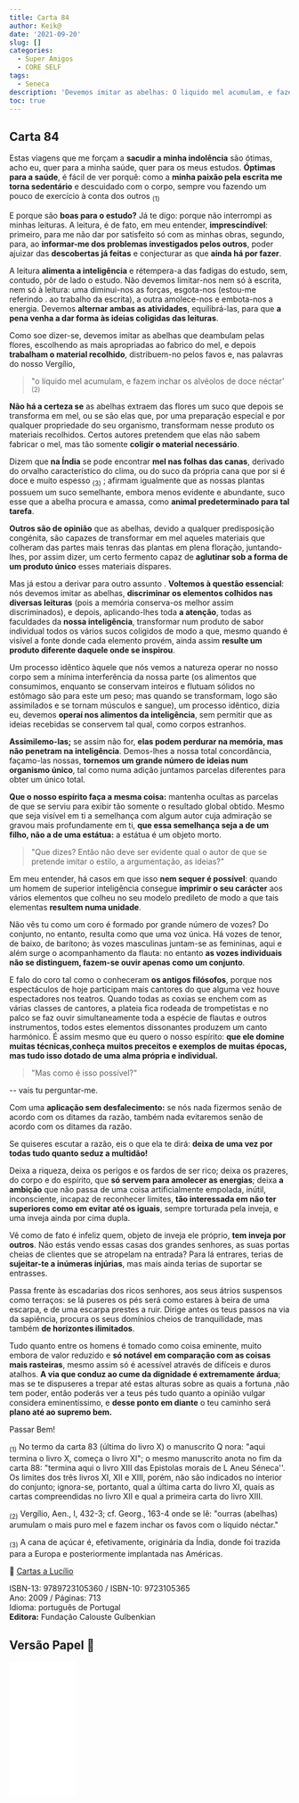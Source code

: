 ```yaml
---
title: Carta 84
author: Keik@
date: '2021-09-20'
slug: []
categories:
  - Super Amigos
  - CORE SELF
tags:
  - Seneca
description: 'Devemos imitar as abelhas: O liquido mel acumulam, e fazem inchar os alvéolos de doce néctar'
toc: true
---
```


## Carta 84  

Estas viagens que me forçam a **sacudir a minha indolência** são ótimas, acho eu, quer para a minha saúde, quer para os meus estudos. **Óptimas para a saúde**, é fácil de ver porquê: como a **minha paixão pela escrita me torna sedentário** e descuidado com o corpo, sempre vou fazendo um pouco de exercício à conta dos outros <sub>(1)</sub>

E porque são **boas para o estudo?** Já te digo: porque não interrompi as minhas leituras. A leitura, é de fato, em meu entender, **imprescindível**: primeiro, para me não dar por satisfeito só com as minhas obras, segundo, para, ao **informar-me dos problemas investigados pelos outros**, poder ajuizar das **descobertas já feitas** e conjecturar as que **ainda há por fazer**.


A leitura **alimenta a inteligência** e rétempera-a das fadigas do estudo, sem, contudo, pôr de lado o estudo. Não devemos limitar-nos nem só à escrita, nem só à leitura: uma diminui-nos as forças, esgota-nos (estou-me referindo . ao trabalho da escrita), a outra amolece-nos e embota-nos a energia. Devemos **alternar ambas as atividades**, equilibrá-las, para que **a pena venha a dar forma às ideias coligidas das leituras**. 

Como soe dizer-se, devemos imitar as abelhas que deambulam pelas flores, escolhendo as mais apropriadas ao fabrico do mel, e depois **trabalham o material recolhido**, distribuem-no pelos favos e, nas palavras do nosso Vergílio,

> "o liquido mel acumulam, e fazem inchar os alvéolos de doce néctar' <sub>(2)</sub> 

**Não há a certeza se** as abelhas extraem das flores um suco que depois se transforma em mel, ou se são elas que, por uma preparação especial e por qualquer propriedade do seu organismo, transformam nesse produto os materiais recolhidos. Certos autores pretendem que elas não sabem fabricar o mel, mas tão somente **coligir o material necessário**. 

Dizem que **na Índia** se pode encontrar **mel nas folhas das canas**, derivado do orvalho característico do clima, ou do suco da própria cana que por si é doce e muito espesso <sub>(3)</sub> ; afirmam igualmente que as nossas plantas possuem um suco semelhante, embora menos evidente e abundante, suco esse que a abelha procura e amassa, como **animal predeterminado para tal tarefa**. 

**Outros são de opinião** que as abelhas, devido a qualquer predisposição congénita, são capazes de transformar em mel aqueles materiais que colheram das partes mais tenras das plantas em plena floração, juntando-lhes, por assim dizer, um certo fermento capaz de **aglutinar sob a forma de um produto único** esses materiais díspares.

Mas já estou a derivar para outro assunto .  **Voltemos à questão essencial**: nós devemos imitar as abelhas, **discriminar os elementos colhidos nas diversas leituras** (pois a memória conserva-os melhor assim discriminados), e depois, aplicando-lhes toda **a atenção**, todas as faculdades da **nossa inteligência**, transformar num produto de sabor individual todos os vários sucos coligidos de modo a que, mesmo quando é visível a fonte donde cada elemento provém, ainda assim **resulte um produto diferente daquele onde se inspirou**. 

Um processo idêntico àquele que nós vemos a natureza operar no nosso corpo sem a mínima interferência da nossa parte (os alimentos que consumimos, enquanto se conservam inteiros e flutuam sólidos no estômago são para este um peso; mas quando se transformam, logo são assimilados e se tornam músculos e sangue), um processo idêntico, dizia eu, devemos **operaí nos alimentos da inteligência**, sem permitir que as ideias recebidas se conservem tal qual, como corpos estranhos. 

**Assimilemo-las;** se assim não for, **elas podem perdurar na memória, mas não penetram na inteligência**. Demos-lhes a nossa total concordância, façamo-las nossas, **tornemos um grande número de ideias num organismo único**, tal como numa adição juntamos parcelas diferentes para obter um único total. 

**Que o nosso espírito faça a mesma coisa:** mantenha ocultas as parcelas de que se serviu para exibir tão somente o resultado global obtido. Mesmo que seja visível em ti a semelhança com algum autor cuja admiração se gravou mais profundamente em ti, **que essa semelhança seja a de um filho, não a de uma estátua:** a estátua é um objeto morto.

> "Que dizes? Então não deve ser evidente qual o autor de que se pretende imitar o estilo, a argumentação, as ideias?"

Em meu entender, há casos em que isso **nem sequer é possível**: quando um homem de superior inteligência consegue **imprimir o seu carácter** aos vários elementos que colheu no seu modelo predileto de modo a que tais elementas **resultem numa unidade**. 

Não vês tu como um coro é formado por grande número de vozes? Do conjunto, no entanto, resulta como que uma voz única. Há vozes de tenor, de baixo, de barítono; às vozes masculinas juntam-se as femininas, aqui e além surge o acompanhamento da flauta: no entanto **as vozes individuais não se distinguem, fazem-se ouvir apenas como um conjunto**. 

E falo do coro tal como o conheceram **os antigos filósofos**, porque nos espectáculos de hoje participam mais cantores do que alguma vez houve espectadores nos teatros. Quando todas as coxias se enchem com as várias classes de cantores, a plateia fica rodeada de trompetistas e no palco se faz ouvir simultaneamente toda a espécie de flautas e outros instrumentos, todos estes elementos dissonantes produzem um canto harmónico. É assim mesmo que eu quero o nosso espírito: **que ele domine muitas técnicas,conheça muitos preceitos e exemplos de muitas épocas, mas tudo isso dotado de uma alma própria e individual.**

> "Mas como é isso possível?" 

-- vais tu perguntar-me.

Com uma **aplicação sem desfalecimento:** se nós nada fizermos senão de acordo com os ditames da razão, também nada evitaremos senão de acordo com os ditames da razão. 

Se quiseres escutar a razão, eis o que ela te dirá: **deixa de uma vez por todas tudo quanto seduz a multidão!**

Deixa a riqueza, deixa os perigos e os fardos de ser rico; deixa os prazeres, do corpo e do espírito, que **só servem para amolecer as energias**; deixa **a ambição** que não passa de uma coisa artificialmente empolada, inútil, inconsciente, incapaz de reconhecer limites, **tão interessada em não ter superiores como em evitar até os iguais**, sempre torturada pela inveja, e uma inveja ainda por cima dupla. 

Vê como de fato é infeliz quem, objeto de inveja ele próprio, **tem inveja por outros**. Não estás vendo essas casas dos grandes senhores, as suas portas cheias de clientes que se atropelam na entrada? Para lá entrares, terias de **sujeitar-te a inúmeras injúrias**, mas mais ainda terias de suportar se entrasses. 

Passa frente às escadarias dos ricos senhores, aos seus átrios suspensos como terraços: se lá puseres os pés será como estares à beira de uma escarpa, e de uma escarpa prestes a ruir. Dirige antes os teus passos na via da sapiência, procura os seus domínios cheios de tranquilidade, mas também **de horizontes ilimitados**. 

Tudo quanto entre os homens é tomado como coisa eminente, muito embora de valor reduzido e **só notável em comparação com as coisas mais rasteiras**, mesmo assim só é acessível através de difíceis e duros atalhos. **A via que conduz ao cume da dignidade é extremamente árdua**; mas se te dispuseres a trepar até estas alturas sobre as quais a fortuna ,não tem poder, então poderás ver a teus pés tudo quanto a opinião vulgar considera eminentíssimo, e **desse ponto
em diante** o teu caminho será **plano até ao supremo bem.**


Passar Bem!




<sub>(1)</sub> No termo da carta 83 (última do livro X) o manuscrito Q nora: "aqui termina o livro X, começa o livro XI"; o mesmo manuscrito anota no fim da carta 88: "termina aqui o livro XIII das Epistolas morais de L Aneu Séneca''. Os limites dos três livros XI, XII e XIII, porém, não são indicados no interior do conjunto; ignora-se, portanto, qual a última carta do livro XI, quais as cartas compreendidas no livro XII e qual a primeira carta do livro XIII.  

<sub>(2)</sub> Vergílio, Aen., I, 432-3; cf. Georg., 163-4 onde se lê: "ourras (abelhas) arumulam o mais puro mel e fazem inchar os favos com o líquido néctar."  

<sub>(3)</sub>  A cana de açúcar é, efetivamente, originária da Índia, donde foi trazida para a Europa e posteriormente implantada nas Américas.  



:book: [Cartas a Lucílio](https://www.skoob.com.br/cartas-a-lucilio-37684ed41245.html)

ISBN-13: 9789723105360 / ISBN-10: 9723105365  
Ano: 2009 / Páginas: 713  
Idioma: português de Portugal   
**Editora:** Fundação Calouste Gulbenkian

## Versão Papel :book:

<iframe style="width:120px;height:240px;" marginwidth="0" marginheight="0" scrolling="no" frameborder="0" src="//ws-na.amazon-adsystem.com/widgets/q?ServiceVersion=20070822&OneJS=1&Operation=GetAdHtml&MarketPlace=BR&source=ac&ref=tf_til&ad_type=product_link&tracking_id=mundodekeika-20&marketplace=amazon&amp;region=BR&placement=9723105365&asins=9723105365&linkId=fb8dc16224bc0c2b7943ec769c5b5905&show_border=true&link_opens_in_new_window=true&price_color=333333&title_color=0066c0&bg_color=ffffff">
    </iframe>
